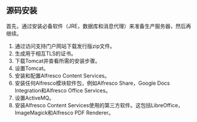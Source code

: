 ## 源码安装

首先，通过安装必备软件（JRE，数据库和消息代理）来准备生产服务器，然后再继续。

1. 通过访问支持门户网站下载发行版zip文件。
2. 生成用于相互TLS的证书。
3. 下载Tomcat并查看所需的安装步骤。
4. 设置Tomcat。
5. 安装和配置Alfresco Content Services。
6. 安装任何Alfresco模块软件包，例如Alfresco Share，Google Docs Integration和Alfresco Office Services。
7. 设置ActiveMQ。
8. 安装Alfresco Content Services使用的第三方软件。这包括LibreOffice，ImageMagick和Alfresco PDF Renderer。
